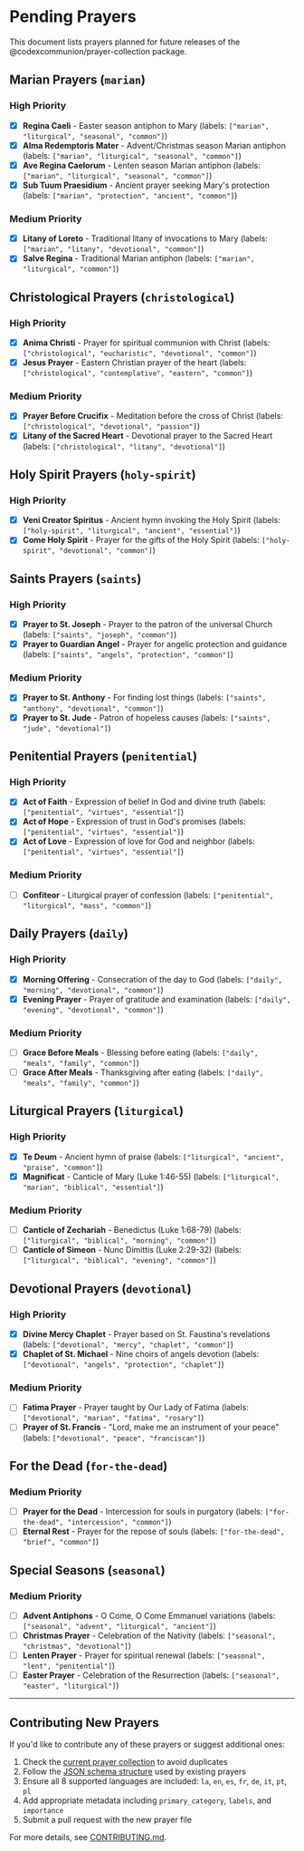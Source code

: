 # Pending Prayers

This document lists prayers planned for future releases of the @codexcommunion/prayer-collection package.

## Marian Prayers (`marian`)

### High Priority
- [x] **Regina Caeli** - Easter season antiphon to Mary (labels: `["marian", "liturgical", "seasonal", "common"]`)
- [x] **Alma Redemptoris Mater** - Advent/Christmas season Marian antiphon (labels: `["marian", "liturgical", "seasonal", "common"]`)
- [x] **Ave Regina Caelorum** - Lenten season Marian antiphon (labels: `["marian", "liturgical", "seasonal", "common"]`)
- [x] **Sub Tuum Praesidium** - Ancient prayer seeking Mary's protection (labels: `["marian", "protection", "ancient", "common"]`)

### Medium Priority
- [x] **Litany of Loreto** - Traditional litany of invocations to Mary (labels: `["marian", "litany", "devotional", "common"]`)
- [x] **Salve Regina** - Traditional Marian antiphon (labels: `["marian", "liturgical", "common"]`)

## Christological Prayers (`christological`)

### High Priority
- [x] **Anima Christi** - Prayer for spiritual communion with Christ (labels: `["christological", "eucharistic", "devotional", "common"]`)
- [x] **Jesus Prayer** - Eastern Christian prayer of the heart (labels: `["christological", "contemplative", "eastern", "common"]`)

### Medium Priority
- [x] **Prayer Before Crucifix** - Meditation before the cross of Christ (labels: `["christological", "devotional", "passion"]`)
- [x] **Litany of the Sacred Heart** - Devotional prayer to the Sacred Heart (labels: `["christological", "litany", "devotional"]`)

## Holy Spirit Prayers (`holy-spirit`)

### High Priority
- [x] **Veni Creator Spiritus** - Ancient hymn invoking the Holy Spirit (labels: `["holy-spirit", "liturgical", "ancient", "essential"]`)
- [x] **Come Holy Spirit** - Prayer for the gifts of the Holy Spirit (labels: `["holy-spirit", "devotional", "common"]`)

## Saints Prayers (`saints`)

### High Priority
- [x] **Prayer to St. Joseph** - Prayer to the patron of the universal Church (labels: `["saints", "joseph", "common"]`)
- [x] **Prayer to Guardian Angel** - Prayer for angelic protection and guidance (labels: `["saints", "angels", "protection", "common"]`)

### Medium Priority
- [x] **Prayer to St. Anthony** - For finding lost things (labels: `["saints", "anthony", "devotional", "common"]`)
- [x] **Prayer to St. Jude** - Patron of hopeless causes (labels: `["saints", "jude", "devotional"]`)

## Penitential Prayers (`penitential`)

### High Priority
- [x] **Act of Faith** - Expression of belief in God and divine truth (labels: `["penitential", "virtues", "essential"]`)
- [x] **Act of Hope** - Expression of trust in God's promises (labels: `["penitential", "virtues", "essential"]`)
- [x] **Act of Love** - Expression of love for God and neighbor (labels: `["penitential", "virtues", "essential"]`)

### Medium Priority
- [ ] **Confiteor** - Liturgical prayer of confession (labels: `["penitential", "liturgical", "mass", "common"]`)

## Daily Prayers (`daily`)

### High Priority
- [x] **Morning Offering** - Consecration of the day to God (labels: `["daily", "morning", "devotional", "common"]`)
- [x] **Evening Prayer** - Prayer of gratitude and examination (labels: `["daily", "evening", "devotional", "common"]`)

### Medium Priority
- [ ] **Grace Before Meals** - Blessing before eating (labels: `["daily", "meals", "family", "common"]`)
- [ ] **Grace After Meals** - Thanksgiving after eating (labels: `["daily", "meals", "family", "common"]`)

## Liturgical Prayers (`liturgical`)

### High Priority
- [x] **Te Deum** - Ancient hymn of praise (labels: `["liturgical", "ancient", "praise", "common"]`)
- [x] **Magnificat** - Canticle of Mary (Luke 1:46-55) (labels: `["liturgical", "marian", "biblical", "essential"]`)

### Medium Priority
- [ ] **Canticle of Zechariah** - Benedictus (Luke 1:68-79) (labels: `["liturgical", "biblical", "morning", "common"]`)
- [ ] **Canticle of Simeon** - Nunc Dimittis (Luke 2:29-32) (labels: `["liturgical", "biblical", "evening", "common"]`)

## Devotional Prayers (`devotional`)

### High Priority
- [x] **Divine Mercy Chaplet** - Prayer based on St. Faustina's revelations (labels: `["devotional", "mercy", "chaplet", "common"]`)
- [x] **Chaplet of St. Michael** - Nine choirs of angels devotion (labels: `["devotional", "angels", "protection", "chaplet"]`)

### Medium Priority
- [ ] **Fatima Prayer** - Prayer taught by Our Lady of Fatima (labels: `["devotional", "marian", "fatima", "rosary"]`)
- [ ] **Prayer of St. Francis** - "Lord, make me an instrument of your peace" (labels: `["devotional", "peace", "franciscan"]`)

## For the Dead (`for-the-dead`)

### Medium Priority
- [ ] **Prayer for the Dead** - Intercession for souls in purgatory (labels: `["for-the-dead", "intercession", "common"]`)
- [ ] **Eternal Rest** - Prayer for the repose of souls (labels: `["for-the-dead", "brief", "common"]`)

## Special Seasons (`seasonal`)

### Medium Priority
- [ ] **Advent Antiphons** - O Come, O Come Emmanuel variations (labels: `["seasonal", "advent", "liturgical", "ancient"]`)
- [ ] **Christmas Prayer** - Celebration of the Nativity (labels: `["seasonal", "christmas", "devotional"]`)
- [ ] **Lenten Prayer** - Prayer for spiritual renewal (labels: `["seasonal", "lent", "penitential"]`)
- [ ] **Easter Prayer** - Celebration of the Resurrection (labels: `["seasonal", "easter", "liturgical"]`)

---

## Contributing New Prayers

If you'd like to contribute any of these prayers or suggest additional ones:

1. Check the [current prayer collection](lib/prayer-index.json) to avoid duplicates
2. Follow the [JSON schema structure](prayers/) used by existing prayers
3. Ensure all 8 supported languages are included: `la`, `en`, `es`, `fr`, `de`, `it`, `pt`, `pl`
4. Add appropriate metadata including `primary_category`, `labels`, and `importance`
5. Submit a pull request with the new prayer file

For more details, see [CONTRIBUTING.md](CONTRIBUTING.md).